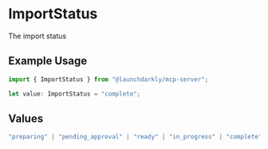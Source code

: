 # ImportStatus

The import status

## Example Usage

```typescript
import { ImportStatus } from "@launchdarkly/mcp-server";

let value: ImportStatus = "complete";
```

## Values

```typescript
"preparing" | "pending_approval" | "ready" | "in_progress" | "complete" | "stopped"
```